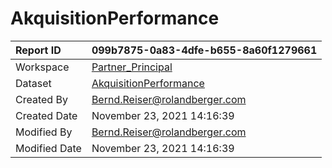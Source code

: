 



# AkquisitionPerformance

|Report ID|099b7875-0a83-4dfe-b655-8a60f1279661|
| :--- | :--- |
|Workspace|[Partner_Principal](../Workspaces/Partner_Principal.md)|
|Dataset|[AkquisitionPerformance](../Datasets/AkquisitionPerformance.md)|
|Created By|Bernd.Reiser@rolandberger.com|
|Created Date|November 23, 2021 14:16:39|
|Modified By|Bernd.Reiser@rolandberger.com|
|Modified Date|November 23, 2021 14:16:39|
